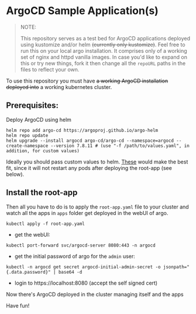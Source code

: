 # ArgoCD Sample Application(s)

> NOTE:
> 
> This repository serves as a test bed for ArgoCD applications deployed using kustomize and/or helm ~~(currently only kustomize)~~. Feel free to run this on your local argo installation. It comprises only of a working set of nginx and httpd vanilla images. In case you'd like to expand on this or try new things, fork it then change all the `repoURL` paths in the files to reflect your own.

To use this repository you must have ~~a working ArgoCD installation deployed into~~ a working kubernetes cluster.

## Prerequisites:

Deploy ArgoCD using helm

```
helm repo add argo-cd https://argoproj.github.io/argo-helm
helm repo update
helm upgrade --install argocd argo-cd/argo-cd --namespace=argocd --create-namespace --version 7.8.11 # (use "-f /path/to/values.yaml", in addition, for custom values) 
```

Ideally you should pass custom values to helm. [These](apps/argocd/application.yaml#L19-L96) would make the best fit, since it will not restart any pods after deploying the root-app (see below).

## Install the root-app

Then all you have to do is to apply the `root-app.yaml` file to your cluster and watch all the apps in `apps` folder get deployed in the webUI of argo.

`kubectl apply -f root-app.yaml`

- get the webUI:

`kubectl port-forward svc/argocd-server 8080:443 -n argocd`

- get the initial password of argo for the `admin` user:

`kubectl -n argocd get secret argocd-initial-admin-secret -o jsonpath="{.data.password}" | base64 -d`

- login to https://localhost:8080 (accept the self signed cert)

Now there's ArgoCD deployed in the cluster managing itself and the apps

Have fun!
